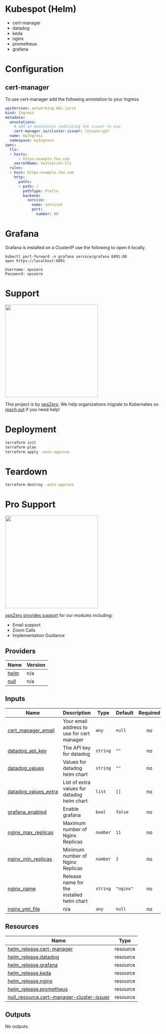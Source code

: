 <!-- BEGIN_TF_DOCS -->
# Kubespot (Helm)

 - cert-manager
 - datadog
 - keda
 - nginx
 - prometheus
 - grafana

# Configuration

## cert-manager

To use cert-manager add the following annotation to your Ingress

``` yaml
apiVersion: networking.k8s.io/v1
kind: Ingress
metadata:
  annotations:
    # add an annotation indicating the issuer to use.
    cert-manager.io/cluster-issuer: letsencrypt
  name: myIngress
  namespace: myIngress
spec:
  tls:
  - hosts:
      - https-example.foo.com
    secretName: testsecret-tls
  rules:
  - host: https-example.foo.com
    http:
      paths:
      - path: /
        pathType: Prefix
        backend:
          service:
            name: service1
            port:
              number: 80

```

# Grafana

Grafana is installed on a ClusterIP use the following to open it locally.


```
kubectl port-forward -n grafana service/grafana 6891:80
open https://localhost:6891

Username: opszero
Password: opszero
```

# Support
<a href="https://www.opszero.com"><img src="http://assets.opszero.com.s3.amazonaws.com/images/opszero_11_29_2016.png" width="300px"/></a>

This project is by [opsZero](https://www.opszero.com). We help organizations
migrate to Kubernetes so [reach out](https://www.opszero.com/#contact) if you
need help!

# Deployment

```sh
terraform init
terraform plan
terraform apply -auto-approve
```
# Teardown

```sh
terraform destroy -auto-approve
```
# Pro Support

<a href="https://www.opszero.com"><img src="https://assets.opszero.com/images/opszero_11_29_2016.png" width="300px"/></a>

[opsZero provides support](https://www.opszero.com/devops) for our modules including:

- Email support
- Zoom Calls
- Implementation Guidance
## Providers

| Name | Version |
|------|---------|
| <a name="provider_helm"></a> [helm](#provider\_helm) | n/a |
| <a name="provider_null"></a> [null](#provider\_null) | n/a |
## Inputs

| Name | Description | Type | Default | Required |
|------|-------------|------|---------|:--------:|
| <a name="input_cert_manager_email"></a> [cert\_manager\_email](#input\_cert\_manager\_email) | Your email address to use for cert manager | `any` | `null` | no |
| <a name="input_datadog_api_key"></a> [datadog\_api\_key](#input\_datadog\_api\_key) | The API key for datadog | `string` | `""` | no |
| <a name="input_datadog_values"></a> [datadog\_values](#input\_datadog\_values) | Values for datadog helm chart | `string` | `""` | no |
| <a name="input_datadog_values_extra"></a> [datadog\_values\_extra](#input\_datadog\_values\_extra) | List of extra values for datadog helm chart | `list` | `[]` | no |
| <a name="input_grafana_enabled"></a> [grafana\_enabled](#input\_grafana\_enabled) | Enable grafana | `bool` | `false` | no |
| <a name="input_nginx_max_replicas"></a> [nginx\_max\_replicas](#input\_nginx\_max\_replicas) | Maximum number of Nginx Replicas | `number` | `11` | no |
| <a name="input_nginx_min_replicas"></a> [nginx\_min\_replicas](#input\_nginx\_min\_replicas) | Minimum number of Nginx Replicas | `number` | `2` | no |
| <a name="input_nginx_name"></a> [nginx\_name](#input\_nginx\_name) | Release name for the installed helm chart | `string` | `"nginx"` | no |
| <a name="input_nginx_yml_file"></a> [nginx\_yml\_file](#input\_nginx\_yml\_file) | n/a | `any` | `null` | no |
## Resources

| Name | Type |
|------|------|
| [helm_release.cert-manager](https://registry.terraform.io/providers/hashicorp/helm/latest/docs/resources/release) | resource |
| [helm_release.datadog](https://registry.terraform.io/providers/hashicorp/helm/latest/docs/resources/release) | resource |
| [helm_release.grafana](https://registry.terraform.io/providers/hashicorp/helm/latest/docs/resources/release) | resource |
| [helm_release.keda](https://registry.terraform.io/providers/hashicorp/helm/latest/docs/resources/release) | resource |
| [helm_release.nginx](https://registry.terraform.io/providers/hashicorp/helm/latest/docs/resources/release) | resource |
| [helm_release.prometheus](https://registry.terraform.io/providers/hashicorp/helm/latest/docs/resources/release) | resource |
| [null_resource.cert-manager-cluster-issuer](https://registry.terraform.io/providers/hashicorp/null/latest/docs/resources/resource) | resource |
## Outputs

No outputs.
<!-- END_TF_DOCS -->